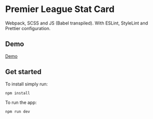 # Premier League Stat Card

Webpack, SCSS and JS (Babel transpiled).
With ESLint, StyleLint and Prettier configuration.

## Demo
[Demo](https://player-stat-card.nick-douglas.co.uk/)

## Get started

To install simply run:

```bash
npm install
```

To run the app:

```bash
npm run dev
```
